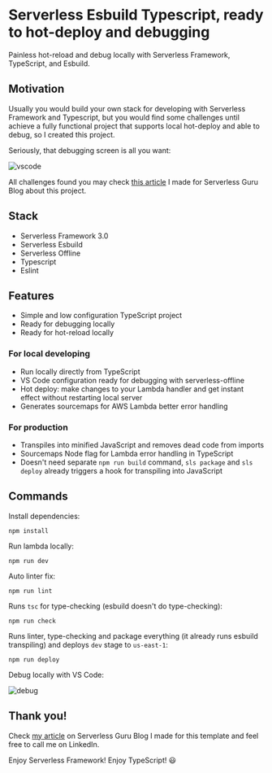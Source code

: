
# Serverless Esbuild Typescript, ready to hot-deploy and debugging

Painless hot-reload and debug locally with Serverless Framework, TypeScript, and Esbuild.

## Motivation

Usually you would build your own stack for developing with Serverless Framework and Typescript, but you would find some challenges until achieve a fully functional project that supports local hot-deploy and able to debug, so I created this project.

Seriously, that debugging screen is all you want:

![vscode](https://i.imgur.com/YE8pJos.png)

All challenges found you may check [this article](https://www.serverlessguru.com/blog) I made for Serverless Guru Blog about this project.

## Stack

- Serverless Framework 3.0
- Serverless Esbuild
- Serverless Offline
- Typescript
- Eslint

## Features

- Simple and low configuration TypeScript project
- Ready for debugging locally
- Ready for hot-reload locally

### For local developing

- Run locally directly from TypeScript
- VS Code configuration ready for debugging with serverless-offline
- Hot deploy: make changes to your Lambda handler and get instant effect without restarting local server
- Generates sourcemaps for AWS Lambda better error handling

### For production

- Transpiles into minified JavaScript and removes dead code from imports
- Sourcemaps Node flag for Lambda error handling in TypeScript
- Doesn't need separate `npm run build` command, `sls package` and `sls deploy` already triggers a hook for transpiling into JavaScript

## Commands

Install dependencies:

```
npm install
```

Run lambda locally:

```
npm run dev
```

Auto linter fix:

```
npm run lint
```

Runs `tsc` for type-checking (esbuild doesn't do type-checking):

```
npm run check
```

Runs linter, type-checking and package everything (it already runs esbuild transpiling) and deploys `dev` stage to `us-east-1`:

```
npm run deploy
```

Debug locally with VS Code:

![debug](https://i.imgur.com/umww0U1.png)

## Thank you!

Check [my article](https://www.serverlessguru.com/blog) on Serverless Guru Blog I made for this template and feel free to call me on LinkedIn.

Enjoy Serverless Framework! Enjoy TypeScript! 😃